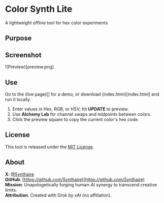 # Color Synth Lite

A lightweight offline tool for hex color experiments

## Purpose



## Screenshot

!(Preview)[preview.png]

## Use

Go to the (live page)[] for a demo, or download (index.html)[index.html] and run it locally.
1. Enter values in Hex, RGB, or HSV; hit **UPDATE** to preview.
2. Use **Alchemy Lab** for channel swaps and midpoints between colors.
3. Click the preview square to copy the current color's hex code.

## License

This tool is released under the [MIT License](LICENSE).

## About

**X**: [@5ynthaire](https://x.com/5ynthaire)  
**GitHub**: [https://github.com/5ynthaire](https://github.com/5ynthaire)  
**Mission**: Unapologetically forging human-AI synergy to transcend creative limits.  
**Attribution**: Created with Grok by xAI (no affiliation).
